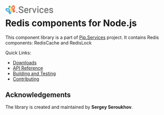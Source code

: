 # <img src="https://github.com/pip-services/pip-services/raw/master/design/Logo.png" alt="Pip.Services Logo" style="max-width:30%"> <br/> Redis components for Node.js

This component library is a part of [Pip.Services](https://github.com/pip-services/pip-services) project.
It contains Redis components: RedisCache and RedisLock

Quick Links:

* [Downloads](https://github.com/pip-services-node/pip-services-redis-node/blob/master/doc/Downloads.md)
* [API Reference](https://rawgit.com/pip-services-node/pip-services-redis-node/master/doc/api/index.html)
* [Building and Testing](https://github.com/pip-services-node/pip-services-redis-node/blob/master/doc/Development.md)
* [Contributing](https://github.com/pip-services-node/pip-services-redis-node/blob/master/doc/Development.md/#contrib)

## Acknowledgements

The library is created and maintained by **Sergey Seroukhov**.
